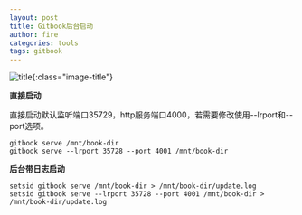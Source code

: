 ```yaml
---
layout: post
title: Gitbook后台启动
author: fire
categories: tools 
tags: gitbook
---
```


![title](https://sideproject.cn/images/title/title_013.jpg){:class="image-title"}

**直接启动**

直接启动默认监听端口35729，http服务端口4000，若需要修改使用--lrport和--port选项。

```
gitbook serve /mnt/book-dir
gitbook serve --lrport 35728 --port 4001 /mnt/book-dir
```

**后台带日志启动**

```
setsid gitbook serve /mnt/book-dir > /mnt/book-dir/update.log
setsid gitbook serve --lrport 35728 --port 4001 /mnt/book-dir > /mnt/book-dir/update.log
```